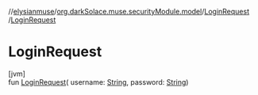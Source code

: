 //[elysianmuse](../../../index.md)/[org.darkSolace.muse.securityModule.model](../index.md)/[LoginRequest](index.md)
/[LoginRequest](-login-request.md)

# LoginRequest

[jvm]\
fun [LoginRequest](-login-request.md)(
username: [String](https://kotlinlang.org/api/latest/jvm/stdlib/kotlin/-string/index.html),
password: [String](https://kotlinlang.org/api/latest/jvm/stdlib/kotlin/-string/index.html))
